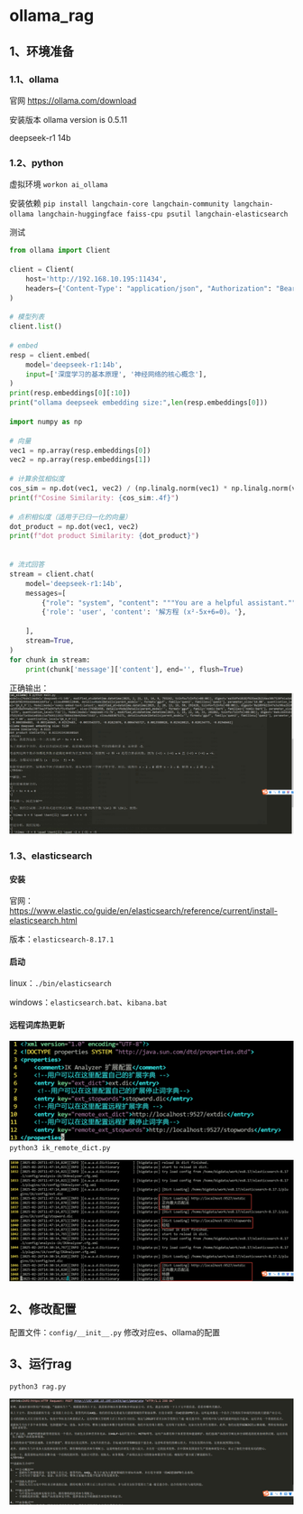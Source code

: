 # ollama_rag

## 1、环境准备

### 1.1、ollama
官网
https://ollama.com/download

安装版本
ollama version is 0.5.11

deepseek-r1  14b


### 1.2、python

虚拟环境
`workon ai_ollama`

安装依赖
`pip install langchain-core langchain-community langchain-ollama langchain-huggingface faiss-cpu psutil langchain-elasticsearch`


测试
```python
from ollama import Client

client = Client(
    host='http://192.168.10.195:11434',
    headers={'Content-Type': "application/json", "Authorization": "Bearer ollama"}
)

# 模型列表
client.list()

# embed
resp = client.embed(
    model='deepseek-r1:14b',
    input=['深度学习的基本原理', '神经网络的核心概念'],
)
print(resp.embeddings[0][:10])
print("ollama deepseek embedding size:",len(resp.embeddings[0]))

import numpy as np

# 向量
vec1 = np.array(resp.embeddings[0])
vec2 = np.array(resp.embeddings[1])

# 计算余弦相似度
cos_sim = np.dot(vec1, vec2) / (np.linalg.norm(vec1) * np.linalg.norm(vec2))
print(f"Cosine Similarity: {cos_sim:.4f}")

# 点积相似度（适用于已归一化的向量）
dot_product = np.dot(vec1, vec2)
print(f"dot product Similarity: {dot_product}")


# 流式回答
stream = client.chat(
    model='deepseek-r1:14b',
    messages=[
        {"role": "system", "content": """You are a helpful assistant."""},
        {'role': 'user', 'content': '解方程 (x²-5x+6=0)。'},
    
    ],
    stream=True,
)
for chunk in stream:
    print(chunk['message']['content'], end='', flush=True)

```
正确输出：
![img.png](images/img_main_result.png)

### 1.3、elasticsearch

#### 安装

官网：https://www.elastic.co/guide/en/elasticsearch/reference/current/install-elasticsearch.html

版本：`elasticsearch-8.17.1`

#### 启动
linux：`./bin/elasticsearch`

windows：`elasticsearch.bat`、`kibana.bat`

#### 远程词库热更新
![img.png](images/img_es_ik_dict_config.png)
`python3 ik_remote_dict.py`

![img.png](images/img_es_ik_reload.png)



## 2、修改配置
配置文件：`config/__init__.py`
修改对应es、ollama的配置


## 3、运行rag

`python3 rag.py`

![img.png](images/img_reg_demo.png)